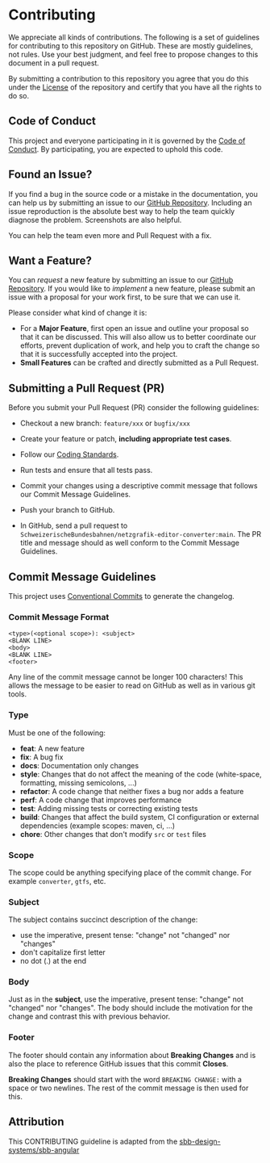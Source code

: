 # Contributing

We appreciate all kinds of contributions. The following is a set of guidelines for contributing to this repository on
GitHub. These are mostly guidelines, not rules. Use your best judgment, and feel free to propose changes to this
document in a pull request.

By submitting a contribution to this repository you agree that you do this under the [License](LICENSE) of the
repository and certify that you have all the rights to do so.

## Code of Conduct

This project and everyone participating in it is governed by
the [Code of Conduct](https://github.com/SchweizerischeBundesbahnen/netzgrafik-editor-converter/tree/main?tab=coc-ov-file).
By participating, you are expected to uphold this code.

## Found an Issue?

If you find a bug in the source code or a mistake in the documentation, you can help us by submitting an issue to
our [GitHub Repository](https://github.com/SchweizerischeBundesbahnen/netzgrafik-editor-converter). Including an issue
reproduction is the absolute best way to help the team quickly diagnose the problem. Screenshots are also helpful.

You can help the team even more and Pull Request with a fix.

## Want a Feature?

You can *request* a new feature by submitting an issue to
our [GitHub Repository](https://github.com/SchweizerischeBundesbahnen/netzgrafik-editor-converter). If you would like to
*implement* a new feature, please submit an issue with a proposal for your work first, to be sure that we can use it.

Please consider what kind of change it is:

* For a **Major Feature**, first open an issue and outline your proposal so that it can be
  discussed. This will also allow us to better coordinate our efforts, prevent duplication of work,
  and help you to craft the change so that it is successfully accepted into the project.
* **Small Features** can be crafted and directly submitted as a Pull Request.

## Submitting a Pull Request (PR)

Before you submit your Pull Request (PR) consider the following guidelines:

* Checkout a new branch: `feature/xxx` or `bugfix/xxx`
* Create your feature or patch, **including appropriate test cases**.
* Follow our [Coding Standards](CODING_STANDARDS.md).
* Run tests and ensure that all tests pass.
* Commit your changes using a descriptive commit message that follows our Commit Message Guidelines.
* Push your branch to GitHub.

* In GitHub, send a pull request to `SchweizerischeBundesbahnen/netzgrafik-editor-converter:main`.
  The PR title and message should as well conform to the Commit Message Guidelines.

## Commit Message Guidelines

This project uses [Conventional Commits](https://www.conventionalcommits.org/) to generate the changelog.

### Commit Message Format

```
<type>(<optional scope>): <subject>
<BLANK LINE>
<body>
<BLANK LINE>
<footer>
```

Any line of the commit message cannot be longer 100 characters! This allows the message to be easier
to read on GitHub as well as in various git tools.

### Type

Must be one of the following:

* **feat**: A new feature
* **fix**: A bug fix
* **docs**: Documentation only changes
* **style**: Changes that do not affect the meaning of the code (white-space, formatting, missing semicolons, ...)
* **refactor**: A code change that neither fixes a bug nor adds a feature
* **perf**: A code change that improves performance
* **test**: Adding missing tests or correcting existing tests
* **build**: Changes that affect the build system, CI configuration or external dependencies (example scopes:
  maven, ci, ...)
* **chore**: Other changes that don't modify `src` or `test` files

### Scope

The scope could be anything specifying place of the commit change. For example `converter`, `gtfs`, etc.

### Subject

The subject contains succinct description of the change:

* use the imperative, present tense: "change" not "changed" nor "changes"
* don't capitalize first letter
* no dot (.) at the end

### Body

Just as in the **subject**, use the imperative, present tense: "change" not "changed" nor "changes".
The body should include the motivation for the change and contrast this with previous behavior.

### Footer

The footer should contain any information about **Breaking Changes** and is also the place to
reference GitHub issues that this commit **Closes**.

**Breaking Changes** should start with the word `BREAKING CHANGE:` with a space or two newlines.
The rest of the commit message is then used for this.

## Attribution

This CONTRIBUTING guideline is adapted from
the [sbb-design-systems/sbb-angular](https://github.com/sbb-design-systems/sbb-angular)
